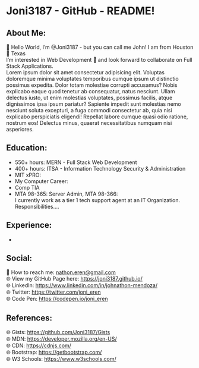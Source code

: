 # Joni3187 - GitHub - README!

## About Me:
 👋 Hello World, I’m @Joni3187 - but you can call me John! I am from Houston 🤠 Texas  <br>
 I’m interested in Web Development 👀 and look forward to collaborate on Full Stack Applications. <br>
 Lorem ipsum dolor sit amet consectetur adipisicing elit. Voluptas doloremque minima voluptates temporibus cumque ipsum ut 
 distinctio possimus expedita. Dolor totam molestiae corrupti accusamus? Nobis explicabo eaque quod tenetur ab consequatur, 
 natus nesciunt. Ullam delectus iusto, ut enim molestias  voluptates, possimus facilis, atque dignissimos ipsa ipsum pariatur? 
 Sapiente impedit sunt molestias nemo nesciunt soluta excepturi, a fuga commodi consectetur ab, quia nisi explicabo perspiciatis 
 eligendi! Repellat labore cumque quasi odio ratione, nostrum eos! Delectus minus, quaerat necessitatibus numquam nisi asperiores.
 
 
## Education:
- 550+ hours: MERN - Full Stack Web Development 
- 400+ hours: ITSA - Information Technology Security & Administration <br>
- MIT xPRO: 
- My Computer Career:
- Comp TIA <br>
- MTA 98-365: Server Admin, MTA 98-366: <br>
I currently work as a tier 1 tech support agent at an IT Organization. Responsibilities....
 
## Experience:
 - 
 
<!--  •	Networking I
o	220-1001 CompTIA A+ Core 1
o	98-367 MTA Security Fundamentals

•	Computer & Security
o	220-1002 CompTIA A+ Core 2

•	Operating Systems
o	98-365 MTA Server Administration Fundamentals
o	010-160 Linux Essentials

•	Server I
o	SK0-004 CompTIA Server+

•	Security I
o	SY0-501 CompTIA Security+

•	Net & Security I
o	98-366 MTA Networking Fundamentals
o	N10-007 Network+
 -->
 
## Social:
 📧 How to reach me: nathon.eren@gmail.com <br>
 🌐 View my GitHub Page here: https://joni3187.github.io/ <br>
 🌐 LinkedIn: https://www.linkedin.com/in/johnathon-mendoza/ <br>
 🌐 Twitter: https://twitter.com/joni_eren <br>
 🌐 Code Pen: https://codepen.io/joni_eren

## References: 
 🌐 Gists: https://github.com/Joni3187/Gists <br>
 🌐 MDN: https://developer.mozilla.org/en-US/ <br>
 🌐 CDN: https://cdnjs.com/ <br>
 🌐 Bootstrap: https://getbootstrap.com/ <br>
 🌐 W3 Schools: https://www.w3schools.com/



<!-- Joni3187/Joni3187 is a ✨ special ✨ repository because its `README.md` (this file) appears on your GitHub profile. You can click the Preview link to take a look at your changes. -->
